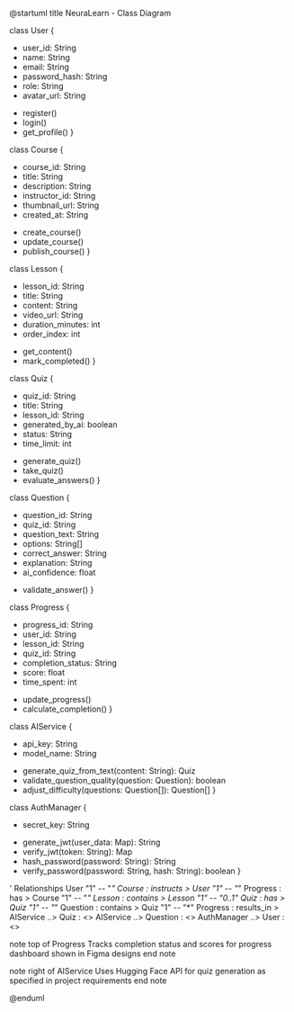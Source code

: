 @startuml
title NeuraLearn - Class Diagram

class User {
  - user_id: String
  - name: String
  - email: String
  - password_hash: String
  - role: String
  - avatar_url: String
  + register()
  + login()
  + get_profile()
}

class Course {
  - course_id: String
  - title: String
  - description: String
  - instructor_id: String
  - thumbnail_url: String
  - created_at: String
  + create_course()
  + update_course()
  + publish_course()
}

class Lesson {
  - lesson_id: String
  - title: String
  - content: String
  - video_url: String
  - duration_minutes: int
  - order_index: int
  + get_content()
  + mark_completed()
}

class Quiz {
  - quiz_id: String
  - title: String
  - lesson_id: String
  - generated_by_ai: boolean
  - status: String
  - time_limit: int
  + generate_quiz()
  + take_quiz()
  + evaluate_answers()
}

class Question {
  - question_id: String
  - quiz_id: String
  - question_text: String
  - options: String[]
  - correct_answer: String
  - explanation: String
  - ai_confidence: float
  + validate_answer()
}

class Progress {
  - progress_id: String
  - user_id: String
  - lesson_id: String
  - quiz_id: String
  - completion_status: String
  - score: float
  - time_spent: int
  + update_progress()
  + calculate_completion()
}

class AIService {
  - api_key: String
  - model_name: String
  + generate_quiz_from_text(content: String): Quiz
  + validate_question_quality(question: Question): boolean
  + adjust_difficulty(questions: Question[]): Question[]
}

class AuthManager {
  - secret_key: String
  + generate_jwt(user_data: Map): String
  + verify_jwt(token: String): Map
  + hash_password(password: String): String
  + verify_password(password: String, hash: String): boolean
}

' Relationships
User "1" -- "*" Course : instructs >
User "1" -- "*" Progress : has >
Course "1" -- "*" Lesson : contains >
Lesson "1" -- "0..1" Quiz : has >
Quiz "1" -- "*" Question : contains >
Quiz "1" -- "*" Progress : results_in >
AIService ..> Quiz : <<generates>>
AIService ..> Question : <<creates>>
AuthManager ..> User : <<authenticates>>

note top of Progress
  Tracks completion status and
  scores for progress dashboard
  shown in Figma designs
end note

note right of AIService
  Uses Hugging Face API for
  quiz generation as specified
  in project requirements
end note

@enduml
